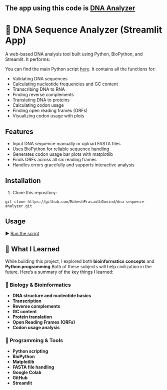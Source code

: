 ## The app using this code is [DNA Analyzer](https://dna-sequence-analyzer-jtfw9gugp75euqd7toaqhn.streamlit.app)
# 🧬 DNA Sequence Analyzer (Streamlit App)

A web-based DNA analysis tool built using Python, BioPython, and Streamlit. It performs:

You can find the main Python script [here](./DNA_SEQUENCE_ANALYSIS.py). It contains all the functions for:

- Validating DNA sequences
- Calculating nucleotide frequencies and GC content
- Transcribing DNA to RNA
- Finding reverse complements
- Translating DNA to proteins
- Calculating codon usage
- Finding open reading frames (ORFs)
- Visualizing codon usage with plots

## Features

- Input DNA sequence manually or upload FASTA files
- Uses BioPython for reliable sequence handling
- Generates codon usage bar plots with matplotlib
- Finds ORFs across all six reading frames
- Handles errors gracefully and supports interactive analysis

## Installation

1. Clone this repository:

```
git clone https://github.com/MaheshPrasanthGovind/dna-sequence-analyzer.git
```
## Usage

▶️ [Run the script](DNA_SEQUENCE_ANALYSIS.py)

## 🧬 What I Learned

While building this project, I explored both **bioinformatics concepts** and **Python programming**.Both of these subjects will help civilization in the future. Here’s a summary of the key things I learned:

### 🔹 Biology & Bioinformatics
- **DNA structure and nucleotide basics**
- **Transcription**
- **Reverse complements**
- **GC content**
- **Protein translation**
- **Open Reading Frames (ORFs)**
- **Codon usage analysis**

### 🔹 Programming & Tools
- **Python scripting**
- **BioPython**
- **Matplotlib**
- **FASTA file handling**
- **Google Colab**
- **GitHub**
- **Streamlit**




